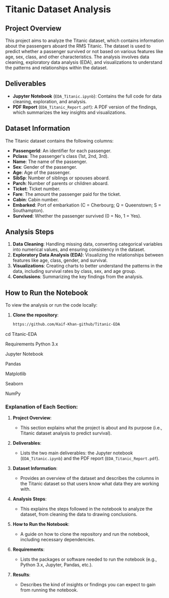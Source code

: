 # Titanic Dataset Analysis

## Project Overview
This project aims to analyze the Titanic dataset, which contains information about the passengers aboard the RMS Titanic. The dataset is used to predict whether a passenger survived or not based on various features like age, sex, class, and other characteristics. The analysis involves data cleaning, exploratory data analysis (EDA), and visualizations to understand the patterns and relationships within the dataset.

## Deliverables
- **Jupyter Notebook** (`EDA_Titanic.ipynb`): Contains the full code for data cleaning, exploration, and analysis.
- **PDF Report** (`EDA_Titanic_Report.pdf`): A PDF version of the findings, which summarizes the key insights and visualizations.

## Dataset Information
The Titanic dataset contains the following columns:
- **PassengerId**: An identifier for each passenger.
- **Pclass**: The passenger's class (1st, 2nd, 3rd).
- **Name**: The name of the passenger.
- **Sex**: Gender of the passenger.
- **Age**: Age of the passenger.
- **SibSp**: Number of siblings or spouses aboard.
- **Parch**: Number of parents or children aboard.
- **Ticket**: Ticket number.
- **Fare**: The amount the passenger paid for the ticket.
- **Cabin**: Cabin number.
- **Embarked**: Port of embarkation (C = Cherbourg; Q = Queenstown; S = Southampton).
- **Survived**: Whether the passenger survived (0 = No, 1 = Yes).

## Analysis Steps
1. **Data Cleaning**: Handling missing data, converting categorical variables into numerical values, and ensuring consistency in the dataset.
2. **Exploratory Data Analysis (EDA)**: Visualizing the relationships between features like age, class, gender, and survival.
3. **Visualizations**: Creating charts to better understand the patterns in the data, including survival rates by class, sex, and age group.
4. **Conclusions**: Summarizing the key findings from the analysis.

## How to Run the Notebook
To view the analysis or run the code locally:

1. **Clone the repository**:
   ```bash
   https://github.com/Kaif-Khan-github/Titanic-EDA
cd Titanic-EDA

Requirements
Python 3.x

Jupyter Notebook

Pandas

Matplotlib

Seaborn

NumPy



### Explanation of Each Section:

1. **Project Overview**: 
   - This section explains what the project is about and its purpose (i.e., Titanic dataset analysis to predict survival).

2. **Deliverables**:
   - Lists the two main deliverables: the Jupyter notebook (`EDA_Titanic.ipynb`) and the PDF report (`EDA_Titanic_Report.pdf`).

3. **Dataset Information**:
   - Provides an overview of the dataset and describes the columns in the Titanic dataset so that users know what data they are working with.

4. **Analysis Steps**:
   - This explains the steps followed in the notebook to analyze the dataset, from cleaning the data to drawing conclusions.

5. **How to Run the Notebook**:
   - A guide on how to clone the repository and run the notebook, including necessary dependencies.

6. **Requirements**:
   - Lists the packages or software needed to run the notebook (e.g., Python 3.x, Jupyter, Pandas, etc.).

7. **Results**:
   - Describes the kind of insights or findings you can expect to gain from running the notebook.



